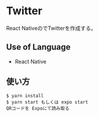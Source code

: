 # Twitter

React NativeのでTwitterを作成する。

## Use of Language
- React Native

## 使い方

```
$ yarn install
$ yarn start もしくは expo start
QRコードを Expoにて読み取る
```
